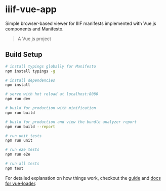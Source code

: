 # iiif-vue-app
Simple browser-based viewer for IIIF manifests implemented with Vue.js components and Manifesto.

> A Vue.js project

## Build Setup

``` bash
# install typings globally for Manifesto
npm install typings -g

# install dependencies
npm install

# serve with hot reload at localhost:8080
npm run dev

# build for production with minification
npm run build

# build for production and view the bundle analyzer report
npm run build --report

# run unit tests
npm run unit

# run e2e tests
npm run e2e

# run all tests
npm test
```

For detailed explanation on how things work, checkout the [guide](http://vuejs-templates.github.io/webpack/) and [docs for vue-loader](http://vuejs.github.io/vue-loader).
